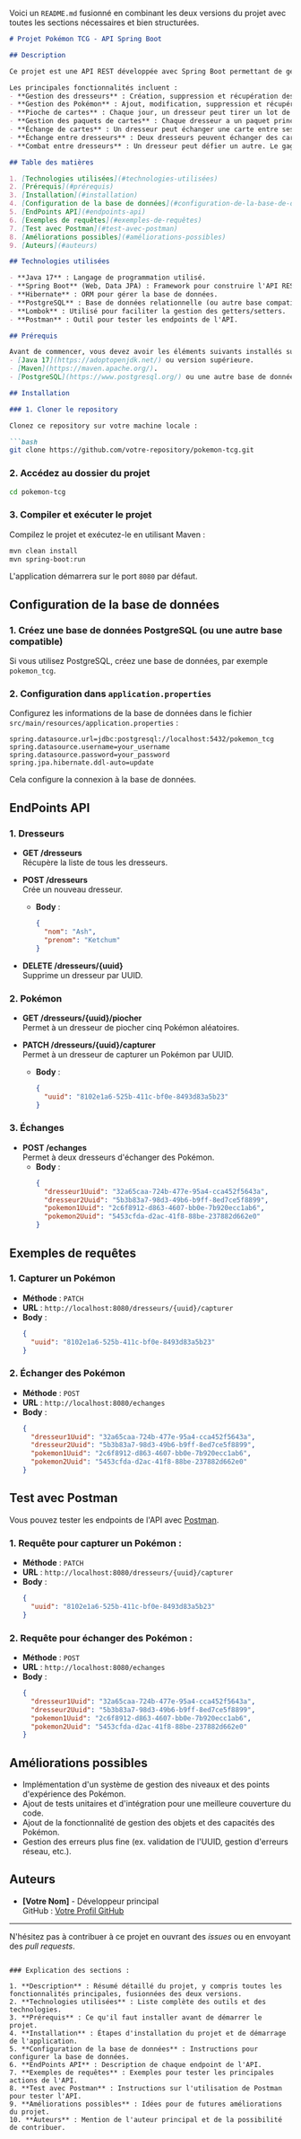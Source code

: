 Voici un `README.md` fusionné en combinant les deux versions du projet avec toutes les sections nécessaires et bien structurées.

```markdown
# Projet Pokémon TCG - API Spring Boot

## Description

Ce projet est une API REST développée avec Spring Boot permettant de gérer un jeu de cartes inspiré du Pokémon Trading Card Game (TCG). L'application permet aux dresseurs de collectionner, échanger et combattre avec des cartes Pokémon.

Les principales fonctionnalités incluent :
- **Gestion des dresseurs** : Création, suppression et récupération des dresseurs.
- **Gestion des Pokémon** : Ajout, modification, suppression et récupération des Pokémon.
- **Pioche de cartes** : Chaque jour, un dresseur peut tirer un lot de 5 cartes aléatoires.
- **Gestion des paquets de cartes** : Chaque dresseur a un paquet principal (5 cartes pour le combat) et un paquet secondaire.
- **Échange de cartes** : Un dresseur peut échanger une carte entre ses deux paquets à tout moment.
- **Échange entre dresseurs** : Deux dresseurs peuvent échanger des cartes entre eux une fois par jour.
- **Combat entre dresseurs** : Un dresseur peut défier un autre. Le gagnant remporte la meilleure carte du perdant.

## Table des matières

1. [Technologies utilisées](#technologies-utilisées)
2. [Prérequis](#prérequis)
3. [Installation](#installation)
4. [Configuration de la base de données](#configuration-de-la-base-de-données)
5. [EndPoints API](#endpoints-api)
6. [Exemples de requêtes](#exemples-de-requêtes)
7. [Test avec Postman](#test-avec-postman)
8. [Améliorations possibles](#améliorations-possibles)
9. [Auteurs](#auteurs)

## Technologies utilisées

- **Java 17** : Langage de programmation utilisé.
- **Spring Boot** (Web, Data JPA) : Framework pour construire l'API REST.
- **Hibernate** : ORM pour gérer la base de données.
- **PostgreSQL** : Base de données relationnelle (ou autre base compatible JPA).
- **Lombok** : Utilisé pour faciliter la gestion des getters/setters.
- **Postman** : Outil pour tester les endpoints de l'API.

## Prérequis

Avant de commencer, vous devez avoir les éléments suivants installés sur votre machine :
- [Java 17](https://adoptopenjdk.net/) ou version supérieure.
- [Maven](https://maven.apache.org/).
- [PostgreSQL](https://www.postgresql.org/) ou une autre base de données compatible avec JPA.

## Installation

### 1. Cloner le repository

Clonez ce repository sur votre machine locale :

```bash
git clone https://github.com/votre-repository/pokemon-tcg.git
```

### 2. Accédez au dossier du projet

```bash
cd pokemon-tcg
```

### 3. Compiler et exécuter le projet

Compilez le projet et exécutez-le en utilisant Maven :

```bash
mvn clean install
mvn spring-boot:run
```

L'application démarrera sur le port `8080` par défaut.

## Configuration de la base de données

### 1. Créez une base de données PostgreSQL (ou une autre base compatible)

Si vous utilisez PostgreSQL, créez une base de données, par exemple `pokemon_tcg`.

### 2. Configuration dans `application.properties`

Configurez les informations de la base de données dans le fichier `src/main/resources/application.properties` :

```properties
spring.datasource.url=jdbc:postgresql://localhost:5432/pokemon_tcg
spring.datasource.username=your_username
spring.datasource.password=your_password
spring.jpa.hibernate.ddl-auto=update
```

Cela configure la connexion à la base de données.

## EndPoints API

### 1. **Dresseurs**

- **GET /dresseurs**  
  Récupère la liste de tous les dresseurs.
  
- **POST /dresseurs**  
  Crée un nouveau dresseur.
  - **Body** :
    ```json
    {
      "nom": "Ash",
      "prenom": "Ketchum"
    }
    ```

- **DELETE /dresseurs/{uuid}**  
  Supprime un dresseur par UUID.

### 2. **Pokémon**

- **GET /dresseurs/{uuid}/piocher**  
  Permet à un dresseur de piocher cinq Pokémon aléatoires.

- **PATCH /dresseurs/{uuid}/capturer**  
  Permet à un dresseur de capturer un Pokémon par UUID.  
  - **Body** :
    ```json
    {
      "uuid": "8102e1a6-525b-411c-bf0e-8493d83a5b23"
    }
    ```

### 3. **Échanges**

- **POST /echanges**  
  Permet à deux dresseurs d'échanger des Pokémon.
  - **Body** :
    ```json
    {
      "dresseur1Uuid": "32a65caa-724b-477e-95a4-cca452f5643a",
      "dresseur2Uuid": "5b3b83a7-98d3-49b6-b9ff-8ed7ce5f8899",
      "pokemon1Uuid": "2c6f8912-d863-4607-bb0e-7b920ecc1ab6",
      "pokemon2Uuid": "5453cfda-d2ac-41f8-88be-237882d662e0"
    }
    ```

## Exemples de requêtes

### 1. **Capturer un Pokémon**

- **Méthode** : `PATCH`
- **URL** : `http://localhost:8080/dresseurs/{uuid}/capturer`
- **Body** :
  ```json
  {
    "uuid": "8102e1a6-525b-411c-bf0e-8493d83a5b23"
  }
  ```

### 2. **Échanger des Pokémon**

- **Méthode** : `POST`
- **URL** : `http://localhost:8080/echanges`
- **Body** :
  ```json
  {
    "dresseur1Uuid": "32a65caa-724b-477e-95a4-cca452f5643a",
    "dresseur2Uuid": "5b3b83a7-98d3-49b6-b9ff-8ed7ce5f8899",
    "pokemon1Uuid": "2c6f8912-d863-4607-bb0e-7b920ecc1ab6",
    "pokemon2Uuid": "5453cfda-d2ac-41f8-88be-237882d662e0"
  }
  ```

## Test avec Postman

Vous pouvez tester les endpoints de l'API avec [Postman](https://www.postman.com/).

### 1. **Requête pour capturer un Pokémon :**
- **Méthode** : `PATCH`
- **URL** : `http://localhost:8080/dresseurs/{uuid}/capturer`
- **Body** :
  ```json
  {
    "uuid": "8102e1a6-525b-411c-bf0e-8493d83a5b23"
  }
  ```

### 2. **Requête pour échanger des Pokémon :**
- **Méthode** : `POST`
- **URL** : `http://localhost:8080/echanges`
- **Body** :
  ```json
  {
    "dresseur1Uuid": "32a65caa-724b-477e-95a4-cca452f5643a",
    "dresseur2Uuid": "5b3b83a7-98d3-49b6-b9ff-8ed7ce5f8899",
    "pokemon1Uuid": "2c6f8912-d863-4607-bb0e-7b920ecc1ab6",
    "pokemon2Uuid": "5453cfda-d2ac-41f8-88be-237882d662e0"
  }
  ```

## Améliorations possibles

- Implémentation d'un système de gestion des niveaux et des points d'expérience des Pokémon.
- Ajout de tests unitaires et d'intégration pour une meilleure couverture du code.
- Ajout de la fonctionnalité de gestion des objets et des capacités des Pokémon.
- Gestion des erreurs plus fine (ex. validation de l'UUID, gestion d'erreurs réseau, etc.).

## Auteurs

- **[Votre Nom]** - Développeur principal  
  GitHub : [Votre Profil GitHub](https://github.com/votre-utilisateur)

---

N'hésitez pas à contribuer à ce projet en ouvrant des *issues* ou en envoyant des *pull requests*.
```

### Explication des sections :

1. **Description** : Résumé détaillé du projet, y compris toutes les fonctionnalités principales, fusionnées des deux versions.
2. **Technologies utilisées** : Liste complète des outils et des technologies.
3. **Prérequis** : Ce qu'il faut installer avant de démarrer le projet.
4. **Installation** : Étapes d'installation du projet et de démarrage de l'application.
5. **Configuration de la base de données** : Instructions pour configurer la base de données.
6. **EndPoints API** : Description de chaque endpoint de l'API.
7. **Exemples de requêtes** : Exemples pour tester les principales actions de l'API.
8. **Test avec Postman** : Instructions sur l'utilisation de Postman pour tester l'API.
9. **Améliorations possibles** : Idées pour de futures améliorations du projet.
10. **Auteurs** : Mention de l'auteur principal et de la possibilité de contribuer.
